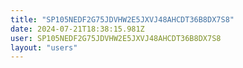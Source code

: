 ```yaml
---
title: "SP105NEDF2G75JDVHW2E5JXVJ48AHCDT36B8DX7S8"
date: 2024-07-21T18:38:15.981Z
user: SP105NEDF2G75JDVHW2E5JXVJ48AHCDT36B8DX7S8
layout: "users"
---
```

    